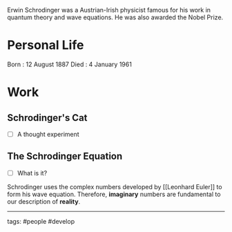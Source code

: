 Erwin Schrodinger was a Austrian-Irish physicist famous for his work in quantum theory and wave equations. He was also awarded the Nobel Prize.


# Personal Life
Born : 12 August 1887
Died : 4 January 1961

# Work
## Schrodinger's Cat
- [ ] A thought experiment

## The Schrodinger Equation
- [ ] What is it?

Schrodinger uses the complex numbers developed by [[Leonhard Euler]] to form his wave equation. Therefore, **imaginary** numbers are fundamental to our description of **reality**.

---
tags: #people #develop 